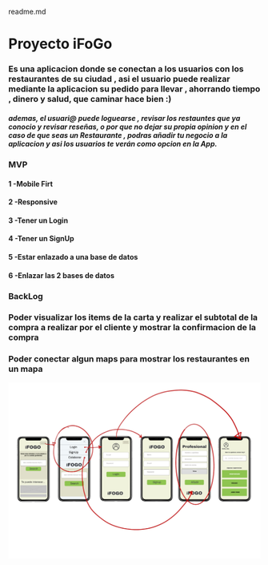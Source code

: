 readme.md

 # Proyecto iFoGo

 ### Es una aplicacion donde se conectan a los usuarios con los restaurantes de su ciudad , asi el usuario puede realizar mediante la aplicacion su pedido para llevar , ahorrando tiempo , dinero y salud, que caminar hace bien :) 

 ##### ademas, el usuari@ puede loguearse , revisar los restauntes que ya conocio y revisar reseñas, o por que no dejar su propia opinion y en el caso de que seas un Restaurante , podras añadir tu negocio a la aplicacion y asi los usuarios te verán como opcion en la App.




 ###    MVP 

 #### 1 -Mobile Firt
 #### 2 -Responsive
 #### 3 -Tener un Login 
 #### 4 -Tener un SignUp
 #### 5 -Estar enlazado a una base de datos
 #### 6 -Enlazar las 2 bases de datos 


 ### BackLog

 ### Poder visualizar los items de la carta y realizar el subtotal de la compra a realizar por el cliente y mostrar la confirmacion de la compra

 ### Poder conectar algun maps para mostrar los restaurantes en un mapa 


![alt text](public\images\wireframes-iFoGo.jpg "Logo Title Text 1")